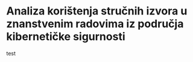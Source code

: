 # Analiza korištenja stručnih izvora u znanstvenim radovima iz područja kibernetičke sigurnosti
test
